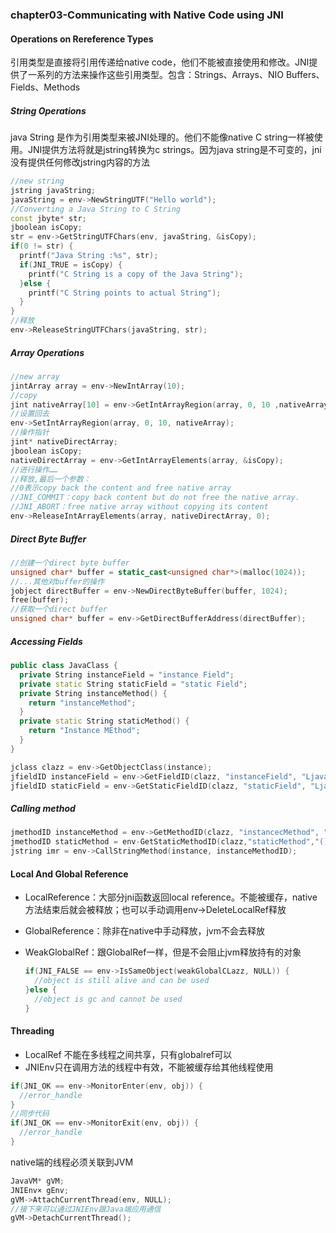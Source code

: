### chapter03-Communicating with Native Code using JNI

#### Operations on Rereference Types

引用类型是直接将引用传递给native code，他们不能被直接使用和修改。JNI提供了一系列的方法来操作这些引用类型。包含：Strings、Arrays、NIO Buffers、Fields、Methods

##### String Operations

java String 是作为引用类型来被JNI处理的。他们不能像native C string一样被使用。JNI提供方法将就是jstring转换为c strings。因为java string是不可变的，jni没有提供任何修改jstring内容的方法

```c++
//new string
jstring javaString;
javaString = env->NewStringUTF("Hello world");
//Converting a Java String to C String
const jbyte* str;
jboolean isCopy;
str = env->GetStringUTFChars(env, javaString, &isCopy);
if(0 != str) {
  printf("Java String :%s", str);
  if(JNI_TRUE = isCopy) {
    printf("C String is a copy of the Java String");
  }else {
    printf("C String points to actual String");
  }
}
//释放
env->ReleaseStringUTFChars(javaString, str);
```

##### Array Operations

```c++
//new array
jintArray array = env->NewIntArray(10);
//copy
jint nativeArray[10] = env->GetIntArrayRegion(array, 0, 10 ,nativeArray);
//设置回去
env->SetIntArrayRegion(array, 0, 10, nativeArray);
//操作指针
jint* nativeDirectArray;
jboolean isCopy;
nativeDirectArray = env->GetIntArrayElements(array, &isCopy);
//进行操作……
//释放,最后一个参数：
//0表示copy back the content and free native array
//JNI_COMMIT：copy back content but do not free the native array.
//JNI_ABORT：free native array without copying its content
env->ReleaseIntArrayElements(array, nativeDirectArray, 0);
```

##### Direct Byte Buffer

```c++
//创建一个direct byte buffer
unsigned char* buffer = static_cast<unsigned char*>(malloc(1024));
//...其他对buffer的操作
jobject directBuffer = env->NewDirectByteBuffer(buffer, 1024);
free(buffer);
//获取一个direct buffer
unsigned char* buffer = env->GetDirectBufferAddress(directBuffer);
```

##### Accessing Fields

```c++
public class JavaClass {
  private String instanceField = "instance Field";
  private static String staticField = "static Field";
  private String instanceMethod() {
    return "instanceMethod";
  }
  private static String staticMethod() {
    return "Instance MEthod";
  }
}

jclass clazz = env->GetObjectClass(instance);
jfieldID instanceField = env->GetFieldID(clazz, "instanceField", "Ljava/lang/String;");
jfieldID staticField = env->GetStaticFieldID(clazz, "staticField", "Ljava/lang/String;");
```

##### Calling method

```c++
jmethodID instanceMethod = env->GetMethodID(clazz, "instancecMethod", "()Ljava/lang/String;");
jmethodID staticMethod = env-GetStaticMethodID(clazz,"staticMethod","()Ljava/lang/String;");
jstring imr = env->CallStringMethod(instance, instanceMethodID);
```

#### Local And Global Reference

- LocalReference：大部分jni函数返回local reference。不能被缓存，native方法结束后就会被释放；也可以手动调用env->DeleteLocalRef释放

- GlobalReference：除非在native中手动释放，jvm不会去释放

- WeakGlobalRef：跟GlobalRef一样，但是不会阻止jvm释放持有的对象

  ```c++
  if(JNI_FALSE == env->IsSameObject(weakGlobalCLazz, NULL)) {
    //object is still alive and can be used
  }else {
    //object is gc and cannot be used
  }
  ```

#### Threading

- LocalRef 不能在多线程之间共享，只有globalref可以
- JNIEnv只在调用方法的线程中有效，不能被缓存给其他线程使用

```c++
if(JNI_OK == env->MonitorEnter(env, obj)) {
  //error_handle
}
//同步代码
if(JNI_OK == env->MonitorExit(env, obj)) {
  //error_handle
}
```

native端的线程必须关联到JVM

```c++
JavaVM* gVM;
JNIEnv× gEnv;
gVM->AttachCurrentThread(env, NULL);
//接下来可以通过JNIEnv跟Java端应用通信
gVM->DetachCurrentThread();
```


